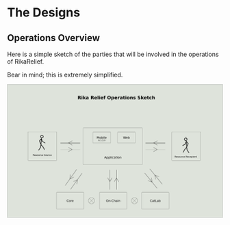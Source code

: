 # The Designs

## Operations Overview

Here is a simple sketch of the parties that will be involved in the operations of RikaRelief.

Bear in mind; this is extremely simplified.

![Operations Overview](./operations-sketch-3.png)
